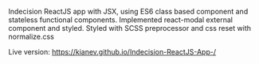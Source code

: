Indecision ReactJS app with JSX, using ES6 class based component and stateless functional components.
Implemented react-modal external component and styled.
Styled with SCSS preprocessor and css reset with normalize.css

Live version:
https://kianev.github.io/Indecision-ReactJS-App-/